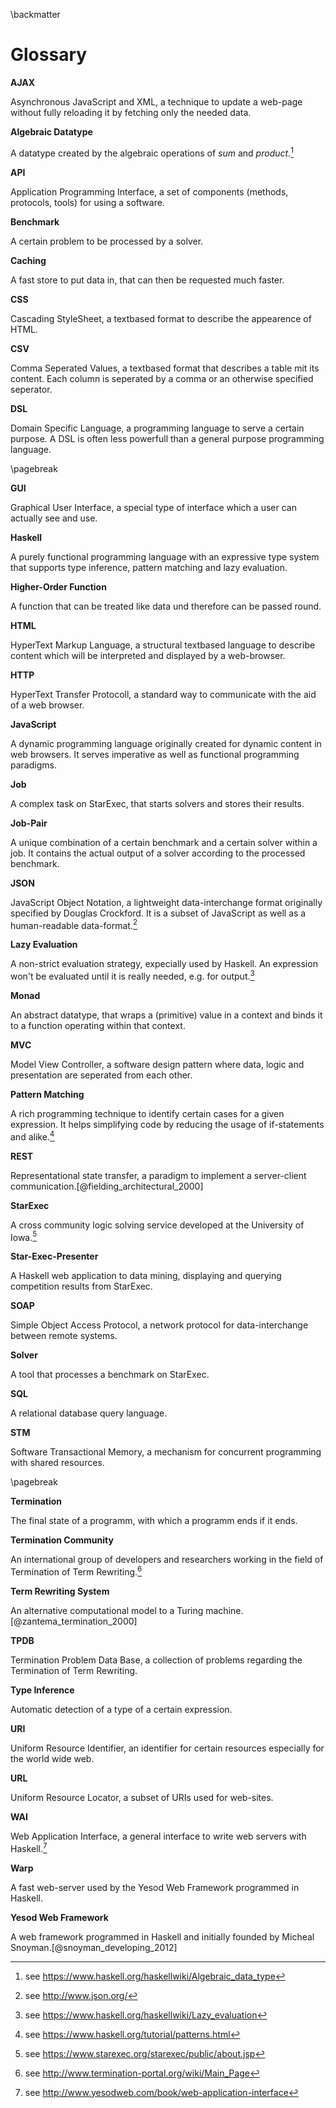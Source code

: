 \backmatter

# Glossary

**AJAX**

Asynchronous JavaScript and XML, a technique to update a web-page without fully reloading it by fetching only the needed data.

**Algebraic Datatype**

A datatype created by the algebraic operations of _sum_ and _product_.[^adt]

[^adt]: see https://www.haskell.org/haskellwiki/Algebraic_data_type

**API**

Application Programming Interface, a set of components (methods, protocols, tools) for using a software.

**Benchmark**

A certain problem to be processed by a solver.

**Caching**

A fast store to put data in, that can then be requested much faster.

**CSS**

Cascading StyleSheet, a textbased format to describe the appearence of HTML.

**CSV**

Comma Seperated Values, a textbased format that describes a table mit its content. Each column is seperated by a comma or an otherwise specified seperator.

**DSL**

Domain Specific Language, a programming language to serve a certain purpose. A DSL is often less powerfull than a general purpose programming language.

\pagebreak

**GUI**

Graphical User Interface, a special type of interface which a user can actually see and use.

**Haskell**

A purely functional programming language with an expressive type system that supports type inference, pattern matching and lazy evaluation.

**Higher-Order Function**

A function that can be treated like data und therefore can be passed round.

**HTML**

HyperText Markup Language, a structural textbased language to describe content which will be interpreted and displayed by a web-browser.

**HTTP**

HyperText Transfer Protocoll, a standard way to communicate with the aid of a web browser.

**JavaScript**

A dynamic programming language originally created for dynamic content in web browsers. It serves imperative as well as functional programming paradigms.

**Job**

A complex task on StarExec, that starts solvers and stores their results.

**Job-Pair**

A unique combination of a certain benchmark and a certain solver within a job. It contains the actual output of a solver according to the processed benchmark.

**JSON**

JavaScript Object Notation, a lightweight data-interchange format originally specified by Douglas Crockford. It is a subset of JavaScript as well as a human-readable data-format.[^json_org]

[^json_org]: see http://www.json.org/

**Lazy Evaluation**

A non-strict evaluation strategy, expecially used by Haskell. An expression won't be evaluated until it is really needed, e.g. for output.[^lazy_eval]

[^lazy_eval]: see https://www.haskell.org/haskellwiki/Lazy_evaluation

**Monad**

An abstract datatype, that wraps a (primitive) value in a context and binds it to a function operating within that context.

**MVC**

Model View Controller, a software design pattern where data, logic and presentation are seperated from each other.

**Pattern Matching**

A rich programming technique to identify certain cases for a given expression. It helps simplifying code by reducing the usage of if-statements and alike.[^pattern_matching]

[^pattern_matching]: see https://www.haskell.org/tutorial/patterns.html

**REST**

Representational state transfer, a paradigm to implement a server-client communication.[@fielding_architectural_2000]

**StarExec**

A cross community logic solving service developed at the University of Iowa.[^star_exec]

[^star_exec]: see https://www.starexec.org/starexec/public/about.jsp

**Star-Exec-Presenter**

A Haskell web application to data mining, displaying and querying competition results from StarExec.

**SOAP**

Simple Object Access Protocol, a network protocol for data-interchange between remote systems.

**Solver**

A tool that processes a benchmark on StarExec.

**SQL**

A relational database query language.

**STM**

Software Transactional Memory, a mechanism for concurrent programming with shared resources.

\pagebreak

**Termination**

The final state of a programm, with which a programm ends if it ends.

**Termination Community**

An international group of developers and researchers working in the field of Termination of Term Rewriting.[^term_portal]

[^term_portal]: see http://www.termination-portal.org/wiki/Main_Page

**Term Rewriting System**

An alternative computational model to a Turing machine.[@zantema_termination_2000]

**TPDB**

Termination Problem Data Base, a collection of problems regarding the Termination of Term Rewriting.

**Type Inference**

Automatic detection of a type of a certain expression.

**URI**

Uniform Resource Identifier, an identifier for certain resources especially for the world wide web.

**URL**

Uniform Resource Locator, a subset of URIs used for web-sites.

**WAI**

Web Application Interface, a general interface to write web servers with Haskell.[^wai]

[^wai]: see http://www.yesodweb.com/book/web-application-interface

**Warp**

A fast web-server used by the Yesod Web Framework programmed in Haskell.

**Yesod Web Framework**

A web framework programmed in Haskell and initially founded by Micheal Snoyman.[@snoyman_developing_2012]
